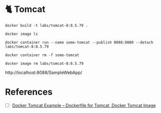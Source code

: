 # :cat2: Tomcat



```
docker build -t labs/tomcat-8:8.5.79 . 
```

```
docker image ls
```


```
docker container run --name some-tomcat --publish 8088:8080 --detach labs/tomcat-8:8.5.79
```


```
docker container rm -f some-tomcat
```
 
 
```
docker image rm labs/tomcat-8:8.5.79
```

http://localhost:8088/SampleWebApp/ 

# References

- [ ] [Docker Tomcat Example – Dockerfile for Tomcat, Docker Tomcat Image](https://www.middlewareinventory.com/blog/docker-tomcat-example-dockerfile-sample)
